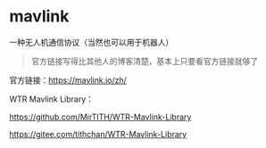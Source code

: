 # mavlink

一种无人机通信协议（当然也可以用于机器人）

> 官方链接写得比其他人的博客清楚，基本上只要看官方链接就够了

官方链接：<https://mavlink.io/zh/>

WTR Mavlink Library：

<https://github.com/MirTITH/WTR-Mavlink-Library>

<https://gitee.com/tithchan/WTR-Mavlink-Library>
